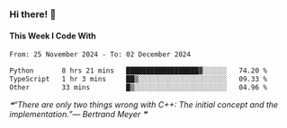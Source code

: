 ### Hi there! 👋

#### This Week I Code With
<!--START_SECTION:waka-->

```txt
From: 25 November 2024 - To: 02 December 2024

Python       8 hrs 21 mins   ██████████████████▓░░░░░░   74.20 %
TypeScript   1 hr 3 mins     ██▒░░░░░░░░░░░░░░░░░░░░░░   09.33 %
Other        33 mins         █▒░░░░░░░░░░░░░░░░░░░░░░░   04.96 %
```

<!--END_SECTION:waka-->

<!--STARTS_HERE_QUOTE_README-->
<i>❝“There are only two things wrong with C++:  The initial concept and the implementation.”— Bertrand Meyer   ❞</i>
<!--ENDS_HERE_QUOTE_README-->
